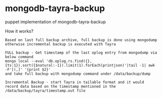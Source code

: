 # mongodb-tayra-backup
puppet implementation of mongodb-tayra-backup

How it works?

    Based on last full backup archive, full backup is done using mongodump otherwise incremental backup is executed with Tayra

    FULL backup - Get timestamp of the last oplog entry from mongodump via below command
    mongo local --eval 'db.oplog.rs.find({}, {ts:1}).sort({$natural:-1}).limit(1).forEach(printjson)'|tail -1| awk -F'[(,]' '{print $2}'
    and take full backup with mongodump command under /data/backup/dump

    Incremental Backup - start Tayra in tailable format and it would record data based on the timestamp mentioned in the /data/backup/tayra/timestamp.out file

